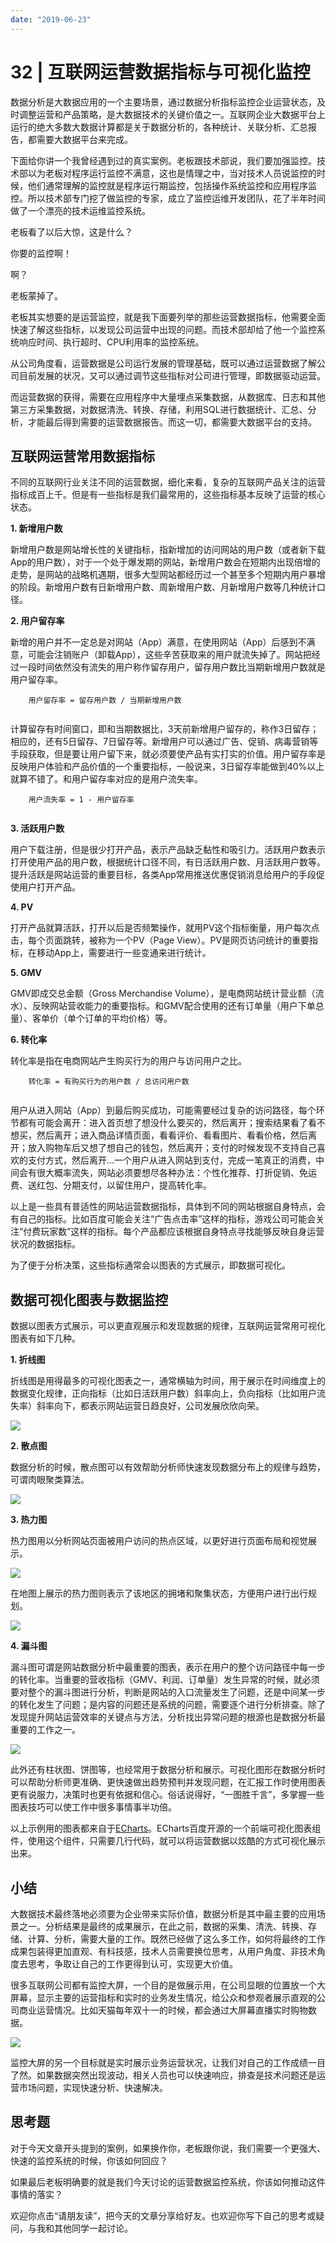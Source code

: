 ```yaml
---
date: "2019-06-23"
---  
```

      
# 32 | 互联网运营数据指标与可视化监控
数据分析是大数据应用的一个主要场景，通过数据分析指标监控企业运营状态，及时调整运营和产品策略，是大数据技术的关键价值之一。互联网企业大数据平台上运行的绝大多数大数据计算都是关于数据分析的，各种统计、关联分析、汇总报告，都需要大数据平台来完成。

下面给你讲一个我曾经遇到过的真实案例。老板跟技术部说，我们要加强监控。技术部以为老板对程序运行监控不满意，这也是情理之中，当对技术人员说监控的时候，他们通常理解的监控就是程序运行期监控，包括操作系统监控和应用程序监控。所以技术部专门挖了做监控的专家，成立了监控运维开发团队，花了半年时间做了一个漂亮的技术运维监控系统。

老板看了以后大惊，这是什么？

你要的监控啊！

啊？

老板蒙掉了。

老板其实想要的是运营监控，就是我下面要列举的那些运营数据指标，他需要全面快速了解这些指标，以发现公司运营中出现的问题。而技术部却给了他一个监控系统响应时间、执行超时、CPU利用率的监控系统。

从公司角度看，运营数据是公司运行发展的管理基础，既可以通过运营数据了解公司目前发展的状况，又可以通过调节这些指标对公司进行管理，即数据驱动运营。

而运营数据的获得，需要在应用程序中大量埋点采集数据，从数据库、日志和其他第三方采集数据，对数据清洗、转换、存储，利用SQL进行数据统计、汇总、分析，才能最后得到需要的运营数据报告。而这一切，都需要大数据平台的支持。

<!-- [[[read_end]]] -->

## 互联网运营常用数据指标

不同的互联网行业关注不同的运营数据，细化来看，复杂的互联网产品关注的运营指标成百上千。但是有一些指标是我们最常用的，这些指标基本反映了运营的核心状态。

**1\. 新增用户数**

新增用户数是网站增长性的关键指标，指新增加的访问网站的用户数（或者新下载App的用户数），对于一个处于爆发期的网站，新增用户数会在短期内出现倍增的走势，是网站的战略机遇期，很多大型网站都经历过一个甚至多个短期内用户暴增的阶段。新增用户数有日新增用户数、周新增用户数、月新增用户数等几种统计口径。

**2\. 用户留存率**

新增的用户并不一定总是对网站（App）满意，在使用网站（App）后感到不满意，可能会注销账户（卸载App），这些辛苦获取来的用户就流失掉了。网站把经过一段时间依然没有流失的用户称作留存用户，留存用户数比当期新增用户数就是用户留存率。

```
    用户留存率 = 留存用户数 / 当期新增用户数
    

```

计算留存有时间窗口，即和当期数据比，3天前新增用户留存的，称作3日留存；相应的，还有5日留存、7日留存等。新增用户可以通过广告、促销、病毒营销等手段获取，但是要让用户留下来，就必须要使产品有实打实的价值。用户留存率是反映用户体验和产品价值的一个重要指标，一般说来，3日留存率能做到40\%以上就算不错了。和用户留存率对应的是用户流失率。

```
    用户流失率 = 1 - 用户留存率
    

```

**3\. 活跃用户数**

用户下载注册，但是很少打开产品，表示产品缺乏黏性和吸引力。活跃用户数表示打开使用产品的用户数，根据统计口径不同，有日活跃用户数、月活跃用户数等。提升活跃是网站运营的重要目标，各类App常用推送优惠促销消息给用户的手段促使用户打开产品。

**4\. PV**

打开产品就算活跃，打开以后是否频繁操作，就用PV这个指标衡量，用户每次点击，每个页面跳转，被称为一个PV（Page View）。PV是网页访问统计的重要指标，在移动App上，需要进行一些变通来进行统计。

**5\. GMV**

GMV即成交总金额（Gross Merchandise Volume），是电商网站统计营业额（流水）、反映网站营收能力的重要指标。和GMV配合使用的还有订单量（用户下单总量）、客单价（单个订单的平均价格）等。

**6\. 转化率**

转化率是指在电商网站产生购买行为的用户与访问用户之比。

```
    转化率 = 有购买行为的用户数 / 总访问用户数
    

```

用户从进入网站（App）到最后购买成功，可能需要经过复杂的访问路径，每个环节都有可能会离开：进入首页想了想没什么要买的，然后离开；搜索结果看了看不想买，然后离开；进入商品详情页面，看看评价、看看图片、看看价格，然后离开；放入购物车后又想了想自己的钱包，然后离开；支付的时候发现不支持自己喜欢的支付方式，然后离开…一个用户从进入网站到支付，完成一笔真正的消费，中间会有很大概率流失，网站必须要想尽各种办法：个性化推荐、打折促销、免运费、送红包、分期支付，以留住用户，提高转化率。

以上是一些具有普适性的网站运营数据指标，具体到不同的网站根据自身特点，会有自己的指标。比如百度可能会关注“广告点击率”这样的指标，游戏公司可能会关注“付费玩家数”这样的指标。每个产品都应该根据自身特点寻找能够反映自身运营状况的数据指标。

为了便于分析决策，这些指标通常会以图表的方式展示，即数据可视化。

## 数据可视化图表与数据监控

数据以图表方式展示，可以更直观展示和发现数据的规律，互联网运营常用可视化图表有如下几种。

**1\. 折线图**

折线图是用得最多的可视化图表之一，通常横轴为时间，用于展示在时间维度上的数据变化规律，正向指标（比如日活跃用户数）斜率向上，负向指标（比如用户流失率）斜率向下，都表示网站运营日趋良好，公司发展欣欣向荣。

![](./httpsstatic001geekbangorgresourceimageb139b1c7cdce159fb7d3ddf7d8cd8a4f7939.png)

**2\. 散点图**

数据分析的时候，散点图可以有效帮助分析师快速发现数据分布上的规律与趋势，可谓肉眼聚类算法。

![](./httpsstatic001geekbangorgresourceimagec1e9c1134228db24e0940d0ff2918a4ccbe9.png)

**3\. 热力图**

热力图用以分析网站页面被用户访问的热点区域，以更好进行页面布局和视觉展示。

![](./httpsstatic001geekbangorgresourceimagee35de32afcea36d34868a8719ef6929f5a5d.jpg)

在地图上展示的热力图则表示了该地区的拥堵和聚集状态，方便用户进行出行规划。

![](./httpsstatic001geekbangorgresourceimage4ff14f7527a7ba4ade9a6b5fdc38514782f1.png)

**4\. 漏斗图**

漏斗图可谓是网站数据分析中最重要的图表，表示在用户的整个访问路径中每一步的转化率。当重要的营收指标（GMV、利润、订单量）发生异常的时候，就必须要对整个的漏斗图进行分析，判断是网站的入口流量发生了问题，还是中间某一步的转化发生了问题；是内容的问题还是系统的问题，需要逐个进行分析排查。除了发现提升网站运营效率的关键点与方法，分析找出异常问题的根源也是数据分析最重要的工作之一。

![](./httpsstatic001geekbangorgresourceimage6aa36a0995daa118a3971e029c31520c0da3.png)

此外还有柱状图、饼图等，也经常用于数据分析和展示。可视化图形在数据分析时可以帮助分析师更准确、更快速做出趋势预判并发现问题，在汇报工作时使用图表更有说服力，决策时也更有依据和信心。俗话说得好，“一图胜千言”，多掌握一些图表技巧可以使工作中很多事情事半功倍。

以上示例用的图表都来自于[ECharts](http://echarts.baidu.com)。ECharts百度开源的一个前端可视化图表组件，使用这个组件，只需要几行代码，就可以将运营数据以炫酷的方式可视化展示出来。

## 小结

大数据技术最终落地必须要为企业带来实际价值，数据分析是其中最主要的应用场景之一。分析结果是最终的成果展示，在此之前，数据的采集、清洗、转换、存储、计算、分析，需要大量的工作。既然已经做了这么多工作，如何将最终的工作成果包装得更加直观、有科技感，技术人员需要换位思考，从用户角度、非技术角度去思考，争取让自己的工作更得到认可，实现更大价值。

很多互联网公司都有监控大屏，一个目的是做展示用，在公司显眼的位置放一个大屏幕，显示主要的运营指标和实时的业务发生情况，给公众和参观者展示直观的公司商业运营情况。比如天猫每年双十一的时候，都会通过大屏幕直播实时购物数据。

![](./httpsstatic001geekbangorgresourceimagec3f7c3e4cd48d94d083628f738c129db34f7.jpg)

监控大屏的另一个目标就是实时展示业务运营状况，让我们对自己的工作成绩一目了然。如果数据突然出现波动，相关人员也可以快速响应，排查是技术问题还是运营市场问题，实现快速分析、快速解决。

## 思考题

对于今天文章开头提到的案例，如果换作你，老板跟你说，我们需要一个更强大、快速的监控系统的时候，你该如何回应？

如果最后老板明确要的就是我们今天讨论的运营数据监控系统，你该如何推动这件事情的落实？

欢迎你点击“请朋友读”，把今天的文章分享给好友。也欢迎你写下自己的思考或疑问，与我和其他同学一起讨论。